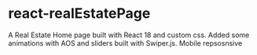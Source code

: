 # react-realEstatePage
 
 A Real Estate Home page built with React 18 and custom css. Added some animations with AOS and sliders built with Swiper.js. Mobile repsosnsive 

